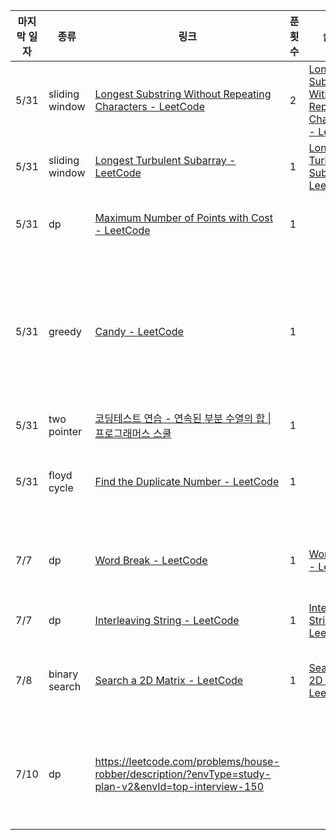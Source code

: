 
| 마지막 일자 | 종류             | 링크                                                                                                                                                                                                  | 푼횟수 | 솔루션                                                                                                                                                                                                                                                                                            | 메모               | 난이도          |
| ------ | -------------- | --------------------------------------------------------------------------------------------------------------------------------------------------------------------------------------------------- | --- | ---------------------------------------------------------------------------------------------------------------------------------------------------------------------------------------------------------------------------------------------------------------------------------------------- | ---------------- | ------------ |
| 5/31   | sliding window | [Longest Substring Without Repeating Characters - LeetCode](https://leetcode.com/problems/longest-substring-without-repeating-characters/description/?envType=problem-list-v2&envId=sliding-window) | 2   | [Longest Substring Without Repeating Characters - LeetCode](https://leetcode.com/problems/longest-substring-without-repeating-characters/solutions/5111376/video-3-ways-to-solve-this-question-sliding-window-set-hashing-and-the-last-position/?envType=problem-list-v2&envId=sliding-window) |                  | 만만           |
| 5/31   | sliding window | [Longest Turbulent Subarray - LeetCode](https://leetcode.com/problems/longest-turbulent-subarray/description/?envType=problem-list-v2&envId=sliding-window)                                         | 1   | [Longest Turbulent Subarray - LeetCode](https://leetcode.com/problems/longest-turbulent-subarray/solutions/221847/longest-turbulent-subarray/?envType=problem-list-v2&envId=sliding-window)                                                                                                    |                  | 만만           |
| 5/31   | dp             | [Maximum Number of Points with Cost - LeetCode](https://leetcode.com/problems/maximum-number-of-points-with-cost/description/?envType=problem-list-v2&envId=dynamic-programming)                    | 1   |                                                                                                                                                                                                                                                                                                | O(n^2)이 되도록 풀어야함 | 만만           |
| 5/31   | greedy         | [Candy - LeetCode](https://leetcode.com/problems/candy/description/?envType=study-plan-v2&envId=top-interview-150)                                                                                  | 1   |                                                                                                                                                                                                                                                                                                |                  | 수학적으로 이해가 안감 |
| 5/31   | two pointer    | [코딩테스트 연습 - 연속된 부분 수열의 합 \| 프로그래머스 스쿨](https://school.programmers.co.kr/learn/courses/30/lessons/178870?language=javascript)                                                                        | 1   |                                                                                                                                                                                                                                                                                                |                  | 만만           |
| 5/31   | floyd cycle    | [Find the Duplicate Number - LeetCode](https://leetcode.com/problems/find-the-duplicate-number/description/?envType=problem-list-v2&envId=two-pointers)                                             | 1   |                                                                                                                                                                                                                                                                                                |                  | 엄두도 안남       |
| 7/7    | dp             | [Word Break - LeetCode](https://leetcode.com/problems/word-break/description/?envType=study-plan-v2&envId=top-interview-150)                                                                        | 1   | [Word Break - LeetCode](https://leetcode.com/problems/word-break/solutions/6743981/video-using-dynamic-programming/?envType=study-plan-v2&envId=top-interview-150)                                                                                                                             |                  | 엄두도 안남       |
| 7/7    | dp             | [Interleaving String - LeetCode](https://leetcode.com/problems/interleaving-string/description/?envType=study-plan-v2&envId=top-interview-150)                                                      | 1   | [Interleaving String - LeetCode](https://leetcode.com/problems/interleaving-string/solutions/3956393/99-78-2-approaches-dp-recursion/?envType=study-plan-v2&envId=top-interview-150)                                                                                                           |                  | 헬            |
| 7/8    | binary search  | [Search a 2D Matrix - LeetCode](https://leetcode.com/problems/search-a-2d-matrix/description/?envType=study-plan-v2&envId=top-interview-150)                                                        | 1   | [Search a 2D Matrix - LeetCode](https://leetcode.com/problems/search-a-2d-matrix/solutions/6750177/video-simple-solution/?envType=study-plan-v2&envId=top-interview-150)                                                                                                                       |                  | 엄두도 안남       |
| 7/10   | dp             | https://leetcode.com/problems/house-robber/description/?envType=study-plan-v2&envId=top-interview-150                                                                                               |     |                                                                                                                                                                                                                                                                                                |                  | 만만하지만 틀림     |


